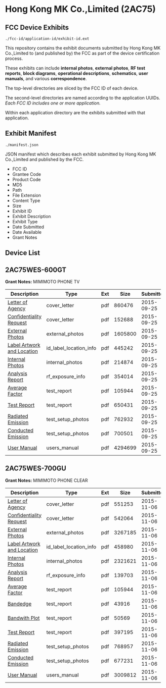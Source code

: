 # Hong Kong MK Co.,Limited (2AC75)
## FCC Device Exhibits

```
./fcc-id/application-id/exhibit-id.ext
```

This repository contains the exhibit documents submitted by Hong Kong MK Co.,Limited to (and published by) the FCC as part of the device certification process.

These exhibits can include **internal photos**, **external photos**, **RF test reports**, **block diagrams**, **operational descriptions**, **schematics**, **user manuals**, and various **correspondence**.

The top-level directories are sliced by the FCC ID of each device.

The second-level directories are named according to the application UUIDs. *Each FCC ID includes one or more application.*

Within each application directory are the exhibits submitted with that application. 

## Exhibit Manifest

```
./manifest.json
```

JSON manifest which describes each exhibit submitted by Hong Kong MK Co.,Limited and published by the FCC.

- FCC ID
- Grantee Code
- Product Code
- MD5
- Path
- File Extension
- Content Type
- Size
- Exhibit ID
- Exhibit Description
- Exhibit Type
- Date Submitted
- Date Available
- Grant Notes

## Device List
## 2AC75WES-600GT
**Grant Notes:** MIMIMOTO PHONE TV

| Description | Type | Ext | Size | Submitted | Available |
| ----------- | ---- | --- | ---- | --------- | --------- |
| [Letter of Agency](2AC75WES-600GT/d080b41b63af37ed3cc2670ce226e2e7/2762052.pdf) | cover_letter | pdf | 860476 | 2015-09-25 | 2015-09-25 |
| [Confidentiality Request](2AC75WES-600GT/d080b41b63af37ed3cc2670ce226e2e7/2762053.pdf) | cover_letter | pdf | 152688 | 2015-09-25 | 2015-09-25 |
| [External Photos](2AC75WES-600GT/d080b41b63af37ed3cc2670ce226e2e7/2762062.pdf) | external_photos | pdf | 1605800 | 2015-09-25 | 2015-09-25 |
| [Label Artwork and Location](2AC75WES-600GT/d080b41b63af37ed3cc2670ce226e2e7/2762063.pdf) | id_label_location_info | pdf | 445242 | 2015-09-25 | 2015-09-25 |
| [Internal Photos](2AC75WES-600GT/d080b41b63af37ed3cc2670ce226e2e7/2762064.pdf) | internal_photos | pdf | 214874 | 2015-09-25 | 2015-09-25 |
| [Analysis Report](2AC75WES-600GT/d080b41b63af37ed3cc2670ce226e2e7/2762065.pdf) | rf_exposure_info | pdf | 354014 | 2015-09-25 | 2015-09-25 |
| [Average Factor](2AC75WES-600GT/d080b41b63af37ed3cc2670ce226e2e7/2762058.pdf) | test_report | pdf | 105944 | 2015-09-25 | 2015-09-25 |
| [Test Report](2AC75WES-600GT/d080b41b63af37ed3cc2670ce226e2e7/2762059.pdf) | test_report | pdf | 650431 | 2015-09-25 | 2015-09-25 |
| [Radiated Emission](2AC75WES-600GT/d080b41b63af37ed3cc2670ce226e2e7/2762060.pdf) | test_setup_photos | pdf | 762932 | 2015-09-25 | 2015-09-25 |
| [Conducted Emission](2AC75WES-600GT/d080b41b63af37ed3cc2670ce226e2e7/2762061.pdf) | test_setup_photos | pdf | 700501 | 2015-09-25 | 2015-09-25 |
| [User Manual](2AC75WES-600GT/d080b41b63af37ed3cc2670ce226e2e7/2762054.pdf) | users_manual | pdf | 4294699 | 2015-09-25 | 2015-09-25 |
## 2AC75WES-700GU
**Grant Notes:** MIMIMOTO PHONE CLEAR

| Description | Type | Ext | Size | Submitted | Available |
| ----------- | ---- | --- | ---- | --------- | --------- |
| [Letter of Agency](2AC75WES-700GU/ae14fc004086a1598762c4024663c40c/2804986.pdf) | cover_letter | pdf | 551253 | 2015-11-06 | 2015-11-06 |
| [Confidentiality Request](2AC75WES-700GU/ae14fc004086a1598762c4024663c40c/2804987.pdf) | cover_letter | pdf | 542064 | 2015-11-06 | 2015-11-06 |
| [External Photos](2AC75WES-700GU/ae14fc004086a1598762c4024663c40c/2804999.pdf) | external_photos | pdf | 3267185 | 2015-11-06 | 2015-11-06 |
| [Label Artwork and Location](2AC75WES-700GU/ae14fc004086a1598762c4024663c40c/2804998.pdf) | id_label_location_info | pdf | 458980 | 2015-11-06 | 2015-11-06 |
| [Internal Photos](2AC75WES-700GU/ae14fc004086a1598762c4024663c40c/2805000.pdf) | internal_photos | pdf | 2321621 | 2015-11-06 | 2015-11-06 |
| [Analysis Report](2AC75WES-700GU/ae14fc004086a1598762c4024663c40c/2805001.pdf) | rf_exposure_info | pdf | 139703 | 2015-11-06 | 2015-11-06 |
| [Average Factor](2AC75WES-700GU/ae14fc004086a1598762c4024663c40c/2762058.pdf) | test_report | pdf | 105944 | 2015-11-06 | 2015-11-06 |
| [Bandedge](2AC75WES-700GU/ae14fc004086a1598762c4024663c40c/2804993.pdf) | test_report | pdf | 43916 | 2015-11-06 | 2015-11-06 |
| [Bandwith Plot](2AC75WES-700GU/ae14fc004086a1598762c4024663c40c/2804994.pdf) | test_report | pdf | 50569 | 2015-11-06 | 2015-11-06 |
| [Test Report](2AC75WES-700GU/ae14fc004086a1598762c4024663c40c/2804995.pdf) | test_report | pdf | 397195 | 2015-11-06 | 2015-11-06 |
| [Radiated Emission](2AC75WES-700GU/ae14fc004086a1598762c4024663c40c/2804996.pdf) | test_setup_photos | pdf | 768957 | 2015-11-06 | 2015-11-06 |
| [Conducted Emission](2AC75WES-700GU/ae14fc004086a1598762c4024663c40c/2804997.pdf) | test_setup_photos | pdf | 677231 | 2015-11-06 | 2015-11-06 |
| [User Manual](2AC75WES-700GU/ae14fc004086a1598762c4024663c40c/2804988.pdf) | users_manual | pdf | 3009812 | 2015-11-06 | 2015-11-06 |

